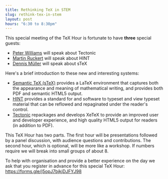 ```yaml
---
title: Rethinking TeX in STEM
slug: rethink-tex-in-stem
layout: post
hours: "6:30 to 8:30pm"
---
```




This special meeting of the TeX Hour is fortunate to have **three**
special guests:

- [Peter Williams](https://newton.cx/~peter/) will speak about
Tectonic
- [Martin Ruckert](https.//www.cs.hm.edu/~ruckert) will speak about
HINT
- [Dennis Müller](AAAAA) will speak about sTeX

Here's a brief introduction to these new and interesting systems:

- [Semantic TeX (sTeX)](https://kwarc.info/systems/sTeX/) provides a
LaTeX environment that captures both the appearance and meaning of
mathematical writing, and provides both PDF and semantic HTML5 output.
- [HINT](https://hint.userweb.mwn.de/) provides a standard for and software to typeset and view
typeset material that can be reflowed and repaginated under the
reader's control.
- [Tectonic](https://tectonic-typesetting.github.io/) repackages and
develops XeTeX to provide an improved user and developer experience,
and high quality HTML5 output for readers (in addition to PDF).

This TeX Hour has two parts. The first hour will be presentations
followed by a panel discussion, with audience questions and
contributions. The second hour, which is optional, will be more like a
workshop. If numbers require we will break into small groups of about
8.

To help with organisation and provide a better experience on the day
we ask that you register in advance for this special TeX Hour:
https://forms.gle/j5opJ7bjkjDJFYJ98
